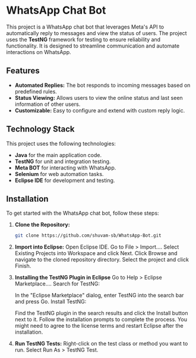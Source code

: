 # WhatsApp Chat Bot

This project is a WhatsApp chat bot that leverages Meta's API to automatically reply to messages and view the status of users. The project uses the **TestNG** framework for testing to ensure reliability and functionality. It is designed to streamline communication and automate interactions on WhatsApp.

## Features

- **Automated Replies:** The bot responds to incoming messages based on predefined rules.
- **Status Viewing:** Allows users to view the online status and last seen information of other users.
- **Customizable:** Easy to configure and extend with custom reply logic.

## Technology Stack

This project uses the following technologies:

- **Java** for the main application code.
- **TestNG** for unit and integration testing.
- **Meta BOT** for interacting with WhatsApp.
- **Selenium** for web automation tasks.
- **Eclipse IDE** for development and testing.

## Installation

To get started with the WhatsApp chat bot, follow these steps:

1. **Clone the Repository:**

   ```bash
   git clone https://github.com/shuvam-sb/WhatsApp-Bot.git
2. **Import into Eclipse:**
    Open Eclipse IDE.
    Go to File > Import....
    Select Existing Projects into Workspace and click Next.
    Click Browse and navigate to the cloned repository directory.
    Select the project and click Finish.

3. **Installing the TestNG Plugin in Eclipse**
    Go to Help > Eclipse Marketplace....
    Search for TestNG:

    In the "Eclipse Marketplace" dialog, enter TestNG into the search bar and press Go.
    Install TestNG:

    Find the TestNG plugin in the search results and click the Install button next to it.
    Follow the installation prompts to complete the process. You might need to agree to the license terms and restart Eclipse after the installation.

4. **Run TestNG Tests:**
    Right-click on the test class or method you want to run.
    Select Run As > TestNG Test.
